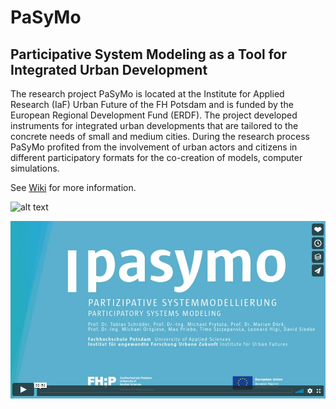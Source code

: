 # PaSyMo
## Participative System Modeling as a Tool for Integrated Urban Development

The research project PaSyMo is located at the Institute for Applied Research (IaF) Urban Future of the FH Potsdam and is funded by the European Regional Development Fund (ERDF). The project developed instruments for integrated urban developments that are tailored to the concrete needs of small and medium cities. During the research process PaSyMo profited from the involvement of urban actors and citizens in different participatory formats for the co-creation of models, computer simulations.

See [Wiki](https://github.com/tmrmn/pasymo/wiki) for more information.

![alt text](https://github.com/tmrmn/pasymo/blob/master/Pasymo_2%20©%20Eckenbach%20IaF%20FH%20Potsdam.jpg)

[![Pasymo Video](pasymoVid.png)](https://vimeo.com/285110972 "Pasymo Video - Click to Watch!")
